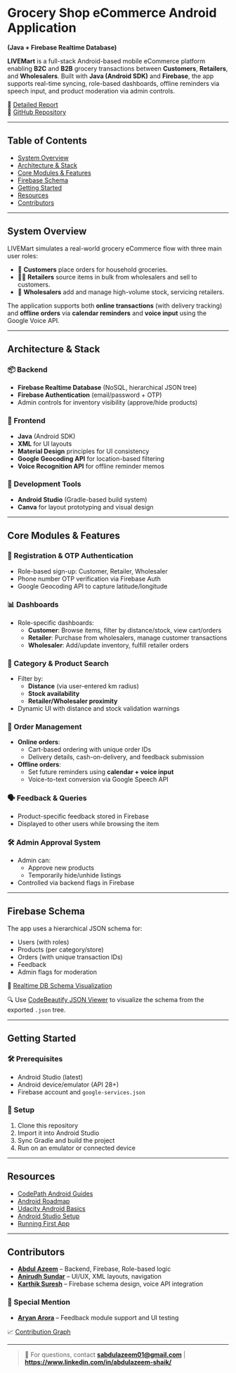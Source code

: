 # Grocery Shop eCommerce Android Application  
**(Java + Firebase Realtime Database)**

**LIVEMart** is a full-stack Android-based mobile eCommerce platform enabling **B2C** and **B2B** grocery transactions between **Customers**, **Retailers**, and **Wholesalers**. Built with **Java (Android SDK)** and **Firebase**, the app supports real-time syncing, role-based dashboards, offline reminders via speech input, and product moderation via admin controls.

📄 [Detailed Report](https://drive.google.com/file/d/1vJVX2_IoBgb7cZaiypGeQTA6cj_qEzAo/view?usp=sharing)  
🔗 [GitHub Repository](https://github.com/abdulazeem-tk4vr/LIVEMart)

---

## Table of Contents

- [System Overview](#system-overview)
- [Architecture & Stack](#architecture--stack)
- [Core Modules & Features](#core-modules--features)
- [Firebase Schema](#firebase-schema)
- [Getting Started](#getting-started)
- [Resources](#resources)
- [Contributors](#contributors)

---

## System Overview

LIVEMart simulates a real-world grocery eCommerce flow with three main user roles:

- 🧍 **Customers** place orders for household groceries.
- 🧑‍💼 **Retailers** source items in bulk from wholesalers and sell to customers.
- 🏬 **Wholesalers** add and manage high-volume stock, servicing retailers.

The application supports both **online transactions** (with delivery tracking) and **offline orders** via **calendar reminders** and **voice input** using the Google Voice API.

---

## Architecture & Stack

### 📦 Backend
- **Firebase Realtime Database** (NoSQL, hierarchical JSON tree)
- **Firebase Authentication** (email/password + OTP)
- Admin controls for inventory visibility (approve/hide products)

### 📱 Frontend
- **Java** (Android SDK)
- **XML** for UI layouts
- **Material Design** principles for UI consistency
- **Google Geocoding API** for location-based filtering
- **Voice Recognition API** for offline reminder memos

### 🧰 Development Tools
- **Android Studio** (Gradle-based build system)
- **Canva** for layout prototyping and visual design

---

## Core Modules & Features

### 🔐 Registration & OTP Authentication
- Role-based sign-up: Customer, Retailer, Wholesaler
- Phone number OTP verification via Firebase Auth
- Google Geocoding API to capture latitude/longitude

### 📊 Dashboards
- Role-specific dashboards:
  - **Customer**: Browse items, filter by distance/stock, view cart/orders
  - **Retailer**: Purchase from wholesalers, manage customer transactions
  - **Wholesaler**: Add/update inventory, fulfill retailer orders

### 🔎 Category & Product Search
- Filter by:
  - **Distance** (via user-entered km radius)
  - **Stock availability**
  - **Retailer/Wholesaler proximity**
- Dynamic UI with distance and stock validation warnings

### 🛒 Order Management
- **Online orders**:
  - Cart-based ordering with unique order IDs
  - Delivery details, cash-on-delivery, and feedback submission
- **Offline orders**:
  - Set future reminders using **calendar + voice input**
  - Voice-to-text conversion via Google Speech API

### 🗣 Feedback & Queries
- Product-specific feedback stored in Firebase
- Displayed to other users while browsing the item

### 🛠 Admin Approval System
- Admin can:
  - Approve new products
  - Temporarily hide/unhide listings
- Controlled via backend flags in Firebase

---

## Firebase Schema

The app uses a hierarchical JSON schema for:
- Users (with roles)
- Products (per category/store)
- Orders (with unique transaction IDs)
- Feedback
- Admin flags for moderation

📂 [Realtime DB Schema Visualization](https://drive.google.com/file/d/1G5YEXlrrd9oTsYyQz4_6TEx_2MoTLTua/view?usp=sharing)

🔍 Use [CodeBeautify JSON Viewer](https://codebeautify.org/jsonviewer) to visualize the schema from the exported `.json` tree.

---

## Getting Started

### 🛠 Prerequisites

- Android Studio (latest)
- Android device/emulator (API 28+)
- Firebase account and `google-services.json`

### 🚀 Setup

1. Clone this repository
2. Import it into Android Studio
3. Sync Gradle and build the project
4. Run on an emulator or connected device

---

## Resources

- [CodePath Android Guides](https://github.com/codepath/android_guides)  
- [Android Roadmap](https://github.com/coder2hacker/Android-Development-RoadMap)  
- [Udacity Android Basics](https://classroom.udacity.com/courses/ud9012)  
- [Android Studio Setup](https://www.youtube.com/watch?v=FeKfIWJyQMs)  
- [Running First App](https://www.youtube.com/watch?v=13DPpfuP1Zs)

---

## Contributors

- [**Abdul Azeem**](https://github.com/abdulazeem-tk4vr) – Backend, Firebase, Role-based logic  
- [**Anirudh Sundar**](https://github.com/Anirudh-Sundar) – UI/UX, XML layouts, navigation  
- [**Karthik Suresh**](https://github.com/karths8) – Firebase schema design, voice API integration

### 🙌 Special Mention
- [**Aryan Arora**](https://github.com/aryanarora180) – Feedback module support and UI testing

📈 [Contribution Graph](https://github.com/abdulazeem-tk4vr/LIVEMart/graphs/contributors)

---

> 💬 For questions, contact **sabdulazeem01@gmail.com** | **https://www.linkedin.com/in/abdulazeem-shaik/**
